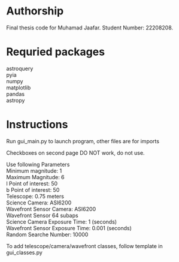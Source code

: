 # Authorship
 Final thesis code for Muhamad Jaafar. Student Number: 22208208. 

# Requried packages
 astroquery\
 pyia\
 numpy\
 matplotlib\
 pandas\
 astropy

# Instructions
 Run gui_main.py to launch program, other files are for imports

 Checkboxes on second page DO NOT work, do not use.

 Use following Parameters\
 Minimum magnitude: 1\
 Maximum Magnitude: 6\
 l Point of interest: 50\
 b Point of interest: 50\
 Telescope: 0.75 meters\
 Science Camera: ASI6200\
 Wavefront Sensor Camera: ASI6200\
 Wavefront Sensor 64 subaps\
 Science Camera Exposure Time: 1 (seconds)\
 Wavefront Sensor Exposure Time: 0.001 (seconds)\
 Random Searche Number: 10000

 To add telescope/camera/wavefront classes, follow template in gui_classes.py

